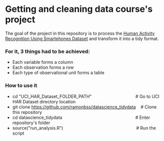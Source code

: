 

# Getting and cleaning data course's project

The goal of the project in this repository is to process the [Human Activity Recognition Using Smartphones Dataset](https://d396qusza40orc.cloudfront.net/getdata/projectfiles/UCI%20HAR%20Dataset.zip) and transform it into a tidy format.

### For it, 3 things had to be achieved:
 - Each variable forms a column
 - Each observation forms a row
 - Each type of observational unit forms a table  
  
 ### How to use it  
 - cd "UCI_HAR_Dataset_FOLDER_PATH" &nbsp;&nbsp;&nbsp;&nbsp;&nbsp;&nbsp;&nbsp;&nbsp;&nbsp;&nbsp;&nbsp;&nbsp;&nbsp;&nbsp;&nbsp;&nbsp;&nbsp;&nbsp;&nbsp;&nbsp;&nbsp;&nbsp;&nbsp;&nbsp;&nbsp;&nbsp;&nbsp;&nbsp;&nbsp;&nbsp;&nbsp;&nbsp;&nbsp;&nbsp; # Go to UCI HAR Dataset directory location
 - git clone https://github.com/ramonbss/datascience_tidydata  &nbsp;&nbsp;&nbsp;# Clone this repository 
 - cd datascience_tidydata &nbsp;&nbsp;&nbsp;&nbsp;&nbsp;&nbsp;&nbsp;&nbsp;&nbsp;&nbsp;&nbsp;&nbsp;&nbsp;&nbsp;&nbsp;&nbsp;&nbsp;&nbsp;&nbsp;&nbsp;&nbsp;&nbsp;&nbsp;&nbsp;&nbsp;&nbsp;&nbsp;&nbsp;&nbsp;&nbsp;&nbsp;&nbsp;&nbsp;&nbsp;&nbsp;&nbsp;&nbsp;&nbsp;&nbsp;&nbsp;&nbsp;&nbsp;&nbsp;&nbsp;&nbsp;&nbsp;&nbsp;&nbsp;&nbsp;&nbsp;&nbsp;&nbsp;&nbsp;&nbsp;&nbsp;&nbsp;&nbsp;&nbsp;&nbsp;# Enter repository's folder
 - source("run_analysis.R") &nbsp;&nbsp;&nbsp;&nbsp;&nbsp;&nbsp;&nbsp;&nbsp;&nbsp;&nbsp;&nbsp;&nbsp;&nbsp;&nbsp;&nbsp;&nbsp;&nbsp;&nbsp;&nbsp;&nbsp;&nbsp;&nbsp;&nbsp;&nbsp;&nbsp;&nbsp;&nbsp;&nbsp;&nbsp;&nbsp;&nbsp;&nbsp;&nbsp;&nbsp;&nbsp;&nbsp;&nbsp;&nbsp;&nbsp;&nbsp;&nbsp;&nbsp;&nbsp;&nbsp;&nbsp;&nbsp;&nbsp;&nbsp;&nbsp;&nbsp;&nbsp;&nbsp;&nbsp;&nbsp;&nbsp;&nbsp;&nbsp;&nbsp;&nbsp;# Run the script

 


